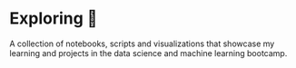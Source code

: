 # Exploring 🚀
A collection of notebooks, scripts and visualizations that showcase my learning and projects in the data science and machine learning bootcamp.
